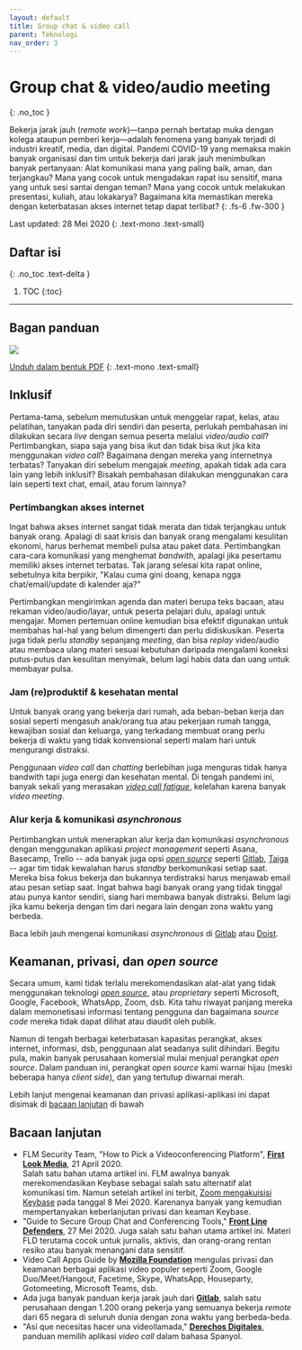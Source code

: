 ```yaml
---
layout: default
title: Group chat & video call
parent: Teknologi
nav_order: 3
---
```


# Group chat & video/audio meeting
{: .no_toc }

Bekerja jarak jauh (_remote work_)—tanpa pernah bertatap muka dengan kolega ataupun pemberi kerja—adalah fenomena yang banyak terjadi di industri kreatif, media, dan digital. Pandemi COVID-19 yang memaksa makin banyak organisasi dan tim untuk bekerja dari jarak jauh menimbulkan banyak pertanyaan: Alat komunikasi mana yang paling baik, aman, dan terjangkau?  Mana yang cocok untuk mengadakan rapat isu sensitif, mana yang untuk sesi santai dengan teman? Mana yang cocok untuk melakukan presentasi, kuliah, atau lokakarya? Bagaimana kita memastikan mereka dengan keterbatasan akses internet tetap dapat terlibat?
{: .fs-6 .fw-300 }

Last updated: 28 Mei 2020
{: .text-mono .text-small}

## Daftar isi
{: .no_toc .text-delta }

1. TOC
{:toc}

---

## Bagan panduan
![](https://www.perintis.or.id/wp-content/uploads/2020/05/MemilihGroupChatConferencing.png)

[Unduh dalam bentuk PDF](https://www.perintis.or.id/wp-content/uploads/2020/05/MemilihGroupChatConferencing.pdf)
{: .text-mono .text-small}

## Inklusif

Pertama-tama, sebelum memutuskan untuk menggelar rapat, kelas, atau pelatihan, tanyakan pada diri sendiri dan peserta, perlukah pembahasan ini dilakukan secara _live_ dengan semua peserta melalui _video/audio call_? Pertimbangkan, siapa saja yang bisa ikut dan tidak bisa ikut jika kita menggunakan _video call_? Bagaimana dengan mereka yang internetnya terbatas? Tanyakan diri sebelum mengajak _meeting_, apakah tidak ada cara lain yang lebih inklusif? Bisakah pembahasan dilakukan menggunakan cara lain seperti text chat, email, atau forum lainnya?

### Pertimbangkan akses internet

Ingat bahwa akses internet sangat tidak merata dan tidak terjangkau untuk banyak orang. Apalagi di saat krisis dan banyak orang mengalami kesulitan ekonomi, harus berhemat membeli pulsa atau paket data. Pertimbangkan cara-cara komunikasi yang menghemat _bandwith_, apalagi jika pesertamu memiliki akses internet terbatas. Tak jarang selesai kita rapat online, sebetulnya kita berpikir, "Kalau cuma gini doang, kenapa ngga chat/email/update di kalender aja?"

Pertimbangkan mengirimkan agenda dan materi berupa teks bacaan, atau rekaman video/audio/layar, untuk peserta pelajari dulu, apalagi untuk mengajar. Momen pertemuan online kemudian bisa efektif digunakan untuk membahas hal-hal yang belum dimengerti dan perlu didiskusikan. Peserta juga tidak perlu _standby_ sepanjang _meeting_, dan bisa _replay_ video/audio atau membaca ulang materi sesuai kebutuhan daripada mengalami koneksi putus-putus dan kesulitan menyimak, belum lagi habis data dan uang untuk membayar pulsa.

### Jam (re)produktif & kesehatan mental

Untuk banyak orang yang bekerja dari rumah, ada beban-beban kerja dan sosial seperti mengasuh anak/orang tua atau pekerjaan rumah tangga, kewajiban sosial dan keluarga, yang terkadang membuat orang perlu bekerja di waktu yang tidak konvensional seperti malam hari untuk mengurangi distraksi.

Penggunaan _video call_ dan _chatting_ berlebihan juga menguras tidak hanya bandwith tapi juga energi dan kesehatan mental. Di tengah pandemi ini, banyak sekali yang merasakan [_video call fatigue_](https://www.nationalgeographic.com/science/2020/04/coronavirus-zoom-fatigue-is-taxing-the-brain-here-is-why-that-happens/), kelelahan karena banyak _video meeting_.

### Alur kerja & komunikasi _asynchronous_

Pertimbangkan untuk menerapkan alur kerja dan komunikasi _asynchronous_ dengan menggunakan aplikasi _project management_ seperti Asana, Basecamp, Trello -- ada banyak juga opsi [_open source_](https://opensource.com/article/18/2/agile-project-management-tools) seperti [Gitlab](https://about.gitlab.com/), [Taiga](https://taiga.io/) -- agar tim tidak kewalahan harus _standby_ berkomunikasi setiap saat. Mereka bisa fokus bekerja dan bukannya terdistraksi harus menjawab email atau pesan setiap saat. Ingat bahwa bagi banyak orang yang tidak tinggal atau punya kantor sendiri, siang hari membawa banyak distraksi. Belum lagi jika kamu bekerja dengan tim dari negara lain dengan zona waktu yang berbeda.

Baca lebih jauh mengenai komunikasi _asynchronous_ di [Gitlab](https://about.gitlab.com/company/culture/all-remote/asynchronous/) atau [Doist](https://doist.com/blog/asynchronous-communication/).

## Keamanan, privasi, dan _open source_

Secara umum, kami tidak terlalu merekomendasikan alat-alat yang tidak menggunakan teknologi [_open source_](https://en.wikipedia.org/wiki/Open_source), atau _proprietary_ seperti Microsoft, Google, Facebook, WhatsApp, Zoom, dsb. Kita tahu riwayat panjang mereka dalam memonetisasi informasi tentang pengguna dan bagaimana _source code_ mereka tidak dapat dilihat atau diaudit oleh publik.

Namun di tengah berbagai keterbatasan kapasitas perangkat, akses internet, informasi, dsb, penggunaan alat seadanya sulit dihindari. Begitu pula, makin banyak perusahaan komersial mulai menjual perangkat _open source_. Dalam panduan ini, perangkat _open source_ kami warnai hijau (meski beberapa hanya _client side_), dan yang tertutup diwarnai merah.

Lebih lanjut mengenai keamanan dan privasi aplikasi-aplikasi ini dapat disimak di [bacaan lanjutan](#bacaan-lanjutan) di bawah

## Bacaan lanjutan

* FLM Security Team, "How to Pick a Videoconferencing Platform", **[First Look Media](https://code.firstlook.media/how-to-pick-a-video-conferencing-platform)**, 21 April 2020.  
Salah satu bahan utama artikel ini. FLM awalnya banyak merekomendasikan Keybase sebagai salah satu alternatif alat komunikasi tim. Namun setelah artikel ini terbit, [Zoom mengakuisisi Keybase](https://keybase.io/blog/keybase-joins-zoom) pada tanggal 8 Mei 2020. Karenanya banyak yang kemudian mempertanyakan keberlanjutan privasi dan keaman Keybase.
* "Guide to Secure Group Chat and Conferencing Tools," **[Front Line Defenders](https://www.frontlinedefenders.org/en/resource-publication/guide-secure-group-chat-and-conferencing-tools)**, 27 Mei 2020.
Juga salah satu bahan utama artikel ini. Materi FLD terutama cocok untuk jurnalis, aktivis, dan orang-orang rentan resiko atau banyak menangani data sensitif.
* Video Call Apps Guide by **[Mozilla Foundation](https://foundation.mozilla.org/en/privacynotincluded/categories/video-call-apps/)** mengulas privasi dan keamanan berbagai aplikasi video populer seperti Zoom, Google Duo/Meet/Hangout, Facetime, Skype, WhatsApp, Houseparty, Gotomeeting, Microsoft Teams, dsb.
* Ada juga banyak panduan kerja jarak jauh dari **[Gitlab](https://about.gitlab.com/company/culture/all-remote/guide/)**, salah satu perusahaan dengan 1.200 orang pekerja yang semuanya bekerja _remote_ dari 65 negara di seluruh dunia dengan zona waktu yang berbeda-beda.
* "Así que necesitas hacer una videollamada," **[Derechos Digitales](https://www.derechosdigitales.org/videollamada/)**, panduan memilih aplikasi _video call_ dalam bahasa Spanyol.
